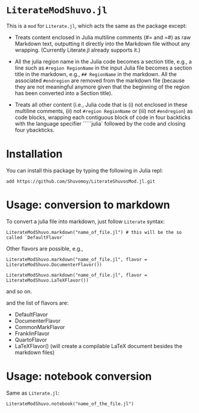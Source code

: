 # `LiterateModShuvo.jl`


This is a `mod` for `Literate.jl`, which acts the same as the package except: 


- Treats content enclosed in Julia multiline comments (#= and =#) as raw Markdown text, outputting it directly into the Markdown file without any wrapping. (Currently Literate.jl already supports it.)

- All the julia region name in the Julia code becomes a section title, e.g., a line such as `#region RegionName` in the input Julia file becomes a section title in the markdown, e.g., `## RegionName` in the markdown. All the associated `#endregion` are removed from the markdown file (because they are not meaningful anymore given that the beginning of the region has been converted into a Section title). 

- Treats all other content (i.e., Julia code that is (i) not enclosed in these multiline comments, (ii) not  `#region RegionName` or (iii) not `#endregion`) as code blocks, wrapping each contiguous block of code in four backticks with the language specifier `````julia` followed by the code and closing four ybackticks. 

# Installation

You can install this package by typing the following in Julia repl: 

```
add https://github.com/Shuvomoy/LiterateShuvosMod.jl.git
```

# Usage: conversion to markdown

To convert a julia file into markdown, just follow `Literate` syntax:

```
LiterateModShuvo.markdown("name_of_file.jl") # this will be the so called `DefaultFlavor`
```

Other flavors are possible, e.g., 

```
LiterateModShuvo.markdown("name_of_file.jl", flavor = LiterateModShuvo.DocumenterFlavor())
```

```
LiterateModShuvo.markdown("name_of_file.jl", flavor = LiterateModShuvo.LaTeXFlavor())
```

and so on.

and the list of flavors are:

* DefaultFlavor
* DocumenterFlavor
* CommonMarkFlavor
* FranklinFlavor
* QuartoFlavor
* LaTeXFlavor() (will create a compilable LaTeX document besides the markdown files)

# Usage: notebook conversion

Same as `Literate.jl`:

```
LiterateModShuvo.notebook("name_of_the_file.jl")
```





